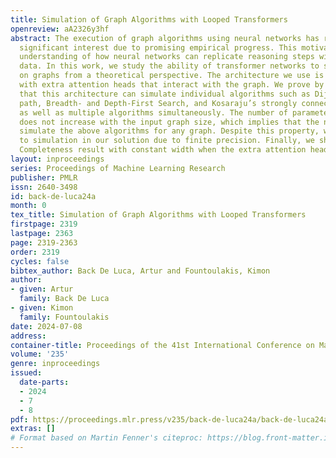```yaml
---
title: Simulation of Graph Algorithms with Looped Transformers
openreview: aA2326y3hf
abstract: The execution of graph algorithms using neural networks has recently attracted
  significant interest due to promising empirical progress. This motivates further
  understanding of how neural networks can replicate reasoning steps with relational
  data. In this work, we study the ability of transformer networks to simulate algorithms
  on graphs from a theoretical perspective. The architecture we use is a looped transformer
  with extra attention heads that interact with the graph. We prove by construction
  that this architecture can simulate individual algorithms such as Dijkstra’s shortest
  path, Breadth- and Depth-First Search, and Kosaraju’s strongly connected components,
  as well as multiple algorithms simultaneously. The number of parameters in the networks
  does not increase with the input graph size, which implies that the networks can
  simulate the above algorithms for any graph. Despite this property, we show a limit
  to simulation in our solution due to finite precision. Finally, we show a Turing
  Completeness result with constant width when the extra attention heads are utilized.
layout: inproceedings
series: Proceedings of Machine Learning Research
publisher: PMLR
issn: 2640-3498
id: back-de-luca24a
month: 0
tex_title: Simulation of Graph Algorithms with Looped Transformers
firstpage: 2319
lastpage: 2363
page: 2319-2363
order: 2319
cycles: false
bibtex_author: Back De Luca, Artur and Fountoulakis, Kimon
author:
- given: Artur
  family: Back De Luca
- given: Kimon
  family: Fountoulakis
date: 2024-07-08
address:
container-title: Proceedings of the 41st International Conference on Machine Learning
volume: '235'
genre: inproceedings
issued:
  date-parts:
  - 2024
  - 7
  - 8
pdf: https://proceedings.mlr.press/v235/back-de-luca24a/back-de-luca24a.pdf
extras: []
# Format based on Martin Fenner's citeproc: https://blog.front-matter.io/posts/citeproc-yaml-for-bibliographies/
---
```

